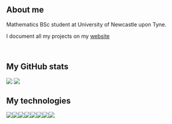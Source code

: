 ## About me

Mathematics BSc student at University of Newcastle upon Tyne.

I document all my projects on my [website](https://www.danielnicholson.uk)

<br>

## My GitHub stats

<img src="https://streak-stats.demolab.com?user=Daniel-Nicholson-Code&theme=transparent&hide_border=true&sideNums=989898&dates=989898&currStreakNum=989898&currStreakLabel=989898&sideLabels=989898&fire=6375CF&ring=6375CF"/>
<img src="https://github-readme-stats.vercel.app/api/top-langs/?username=Daniel-Nicholson-code&theme=transparent&hide_border=true&hide_title=true&layout=compact&text_color=a3a3a3"/>

## My technologies

<div>
  <img src="https://img.shields.io/badge/-C++-6375cf?logo=cplusplus&logoColor=white&style=for-the-badge" style="float:left;">
  <img src="https://img.shields.io/badge/-Python-6375cf?logo=python&logoColor=white&style=for-the-badge" style="float:left;">
  <img src="https://img.shields.io/badge/-JavaScript-6375cf?logo=javascript&logoColor=white&style=for-the-badge" style="float:left;">
  <img src="https://img.shields.io/badge/-git-6375cf?logo=git&logoColor=white&style=for-the-badge" style="float:left;">
  <img src="https://img.shields.io/badge/-json-6375cf?logo=json&logoColor=white&style=for-the-badge" style="float:left;">
  <img src="https://img.shields.io/badge/-PHP-6375cf?logo=php&logoColor=white&style=for-the-badge" style="float:left;">
  <img src="https://img.shields.io/badge/-HTML5-6375cf?logo=html5&logoColor=white&style=for-the-badge" style="float:left;">
  <img src="https://img.shields.io/badge/-CSS-6375cf?logo=css&logoColor=white&style=for-the-badge" style="float:left;">
</div>
